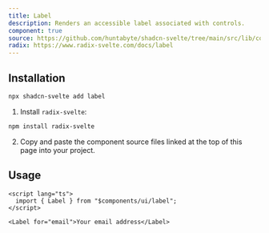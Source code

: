 ```yaml
---
title: Label
description: Renders an accessible label associated with controls.
component: true
source: https://github.com/huntabyte/shadcn-svelte/tree/main/src/lib/components/ui/label
radix: https://www.radix-svelte.com/docs/label
---
```


<script>
  import { LabelDemo, ComponentExample, ManualInstall } from '$lib/components/docs';
</script>

<ComponentExample src="src/lib/components/docs/examples/label/LabelDemo.svelte">

<div slot="example">
<LabelDemo />
</div>

</ComponentExample>

## Installation

```bash
npx shadcn-svelte add label
```

<ManualInstall>

1. Install `radix-svelte`:

```bash
npm install radix-svelte
```

2. Copy and paste the component source files linked at the top of this page into your project.

</ManualInstall>

## Usage

```svelte
<script lang="ts">
  import { Label } from "$components/ui/label";
</script>
```

```svelte
<Label for="email">Your email address</Label>
```
